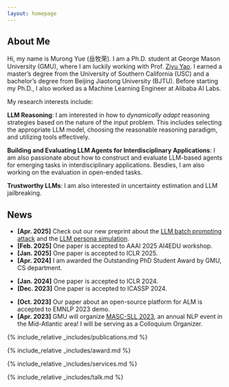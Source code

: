 ```yaml
---
layout: homepage
---
```


## About Me
Hi, my name is Murong Yue (岳牧荣). I am a Ph.D. student at George Mason University (GMU), where I am luckily working with Prof. [Ziyu Yao](https://ziyuyao.org/). I earned a master’s degree from the University of Southern California (USC) and a bachelor’s degree from Beijing Jiaotong University (BJTU). Before starting my Ph.D., I also worked as a Machine Learning Engineer at Alibaba AI Labs.

My research interests include:

**LLM Reasoning**: I am interested in how to *dynamically adapt* reasoning strategies based on the nature of the input problem. This includes selecting the appropriate LLM model, choosing the reasonable reasoning paradigm, and utilizing tools effectively.

**Building and Evaluating LLM Agents for Interdisciplinary Applications**: I am also passionate about how to construct and evaluate LLM-based agents for emerging tasks in interdisciplinary applications. Besdies, I am also working on the evaluation in open-ended tasks.

**Trustworthy LLMs**: I am also interested in uncertainty estimation and LLM jailbreaking.



## News
- **[Apr. 2025]** Check out our new preprint about the [LLM batch prompting attack](https://arxiv.org/pdf/2503.15551) and the [LLM persona simulation](https://arxiv.org/pdf/2504.06460).
- **[Feb. 2025]** One paper is accepted to AAAI 2025 AI4EDU workshop.
- **[Jan. 2025]** One paper is accepted to ICLR 2025.
- **[Apr. 2024]** I am awarded the Outstanding PhD Student Award by GMU, CS department.
<!-- - **[Apr. 2024]** Check out our new preprint paper about the educational agent. (Invited Presentation at Wolfram Research LLM Agent Colloquium) -->
- **[Jan. 2024]** One paper is accepted to ICLR 2024.
- **[Dec. 2023]** One paper is accepted to ICASSP 2024.
<!-- - **[Oct. 2023]** Give an invited talks about the cost-efficient LLM cascade at Microsoft Semantic Machines. -->
- **[Oct. 2023]** Our paper about an open-source platform for ALM is accepted to EMNLP 2023 demo.
- **[Apr. 2023]** GMU will organize [MASC-SLL 2023](https://www.mascsll.org/), an annual NLP event in the Mid-Atlantic area! I will be serving as a Colloquium Organizer.

{% include_relative _includes/publications.md %}

{% include_relative _includes/award.md %}

{% include_relative _includes/services.md %}

{% include_relative _includes/talk.md %}
